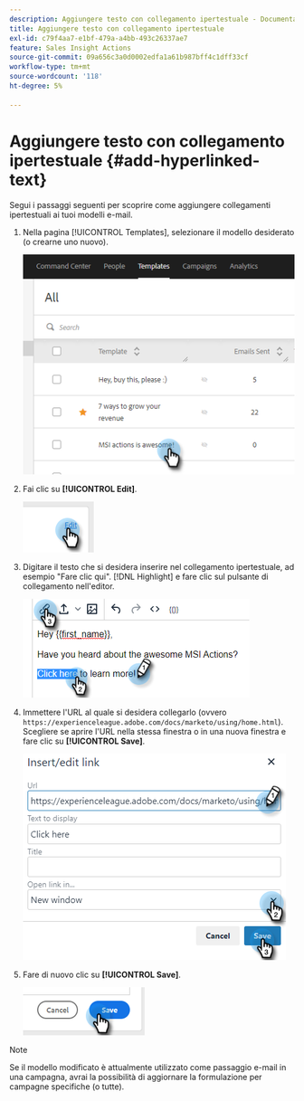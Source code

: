 ```yaml
---
description: Aggiungere testo con collegamento ipertestuale - Documentazione di Marketo - Documentazione del prodotto
title: Aggiungere testo con collegamento ipertestuale
exl-id: c79f4aa7-e1bf-479a-a4bb-493c26337ae7
feature: Sales Insight Actions
source-git-commit: 09a656c3a0d0002edfa1a61b987bff4c1dff33cf
workflow-type: tm+mt
source-wordcount: '118'
ht-degree: 5%

---
```


# Aggiungere testo con collegamento ipertestuale {#add-hyperlinked-text}

Segui i passaggi seguenti per scoprire come aggiungere collegamenti ipertestuali ai tuoi modelli e-mail.

1. Nella pagina [!UICONTROL Templates], selezionare il modello desiderato (o crearne uno nuovo).

   ![](assets/add-hyperlinked-text-1.png)

1. Fai clic su **[!UICONTROL Edit]**.

   ![](assets/add-hyperlinked-text-2.png)

1. Digitare il testo che si desidera inserire nel collegamento ipertestuale, ad esempio &quot;Fare clic qui&quot;. [!DNL Highlight] e fare clic sul pulsante di collegamento nell&#39;editor.

   ![](assets/add-hyperlinked-text-3.png)

1. Immettere l&#39;URL al quale si desidera collegarlo (ovvero `https://experienceleague.adobe.com/docs/marketo/using/home.html`). Scegliere se aprire l&#39;URL nella stessa finestra o in una nuova finestra e fare clic su **[!UICONTROL Save]**.

   ![](assets/add-hyperlinked-text-4.png)

1. Fare di nuovo clic su **[!UICONTROL Save]**.

   ![](assets/add-hyperlinked-text-5.png)

>[!NOTE]
>
>Se il modello modificato è attualmente utilizzato come passaggio e-mail in una campagna, avrai la possibilità di aggiornare la formulazione per campagne specifiche (o tutte).
